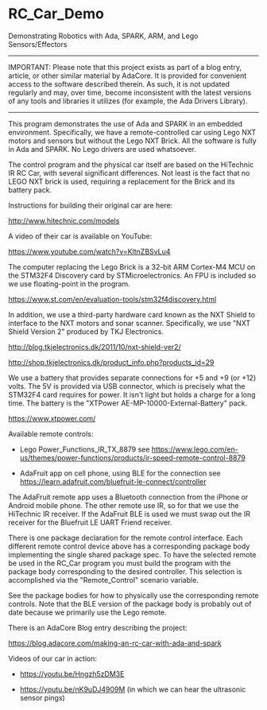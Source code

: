 # RC_Car_Demo
Demonstrating Robotics with Ada, SPARK, ARM, and Lego Sensors/Effectors

---

IMPORTANT: Please note that this project exists as part of a blog entry,
article, or other similar material by AdaCore. It is provided for
convenient access to the software described therein. As such, it is not
updated regularly and may, over time, become inconsistent with the
latest versions of any tools and libraries it utilizes (for example, the
Ada Drivers Library).

---

This program demonstrates the use of Ada and SPARK in an embedded environment.
Specifically, we have a remote-controlled car using Lego NXT motors and sensors
but without the Lego NXT Brick. All the software is fully in Ada and SPARK.
No Lego drivers are used whatsoever.

The control program and the physical car itself are based on the HiTechnic IR
RC Car, with several significant differences. Not least is the fact that no
LEGO NXT brick is used, requiring a replacement for the Brick and its battery
pack.

Instructions for building their original car are here:

http://www.hitechnic.com/models

A video of their car is available on YouTube:

https://www.youtube.com/watch?v=KltnZBSvLu4

The computer replacing the Lego Brick is a 32-bit ARM Cortex-M4 MCU on the
STM32F4 Discovery card by STMicroelectronics. An FPU is included so we use
floating-point in the program.

https://www.st.com/en/evaluation-tools/stm32f4discovery.html

In addition, we use a third-party hardware card known as the NXT Shield to
interface to the NXT motors and sonar scanner. Specifically, we use "NXT
Shield Version 2" produced by TKJ Electronics.

http://blog.tkjelectronics.dk/2011/10/nxt-shield-ver2/

http://shop.tkjelectronics.dk/product_info.php?products_id=29

We use a battery that provides separate connections for +5 and +9 (or +12)
volts. The 5V is provided via USB connector, which is precisely what the
STM32F4 card requires for power. It isn't light but holds a charge for a
long time. The battery is the "XTPower AE-MP-10000-External-Battery" pack.

https://www.xtpower.com/

Available remote controls:

* Lego Power_Functions_IR_TX_8879
  see https://www.lego.com/en-us/themes/power-functions/products/ir-speed-remote-control-8879

* AdaFruit app on cell phone, using BLE for the connection
  see https://learn.adafruit.com/bluefruit-le-connect/controller

The AdaFruit remote app uses a Bluetooth connection from the iPhone or
Android mobile phone. The other remote use IR, so for that we use the
HiTechnic IR receiver. If the AdaFruit BLE is used we must swap out the IR
receiver for the Bluefruit LE UART Friend receiver.

There is one package declaration for the remote control interface. Each
different remote control device above has a corresponding package body
implementing the single shared package spec. To have the selected remote be
used in the RC_Car program you must build the program with the package body
corresponding to the desired controller. This selection is accomplished via
the "Remote_Control" scenario variable.

See the package bodies for how to physically use the corresponding remote controls.
Note that the BLE version of the package body is probably out of date because
we primarily use the Lego remote.

There is an AdaCore Blog entry describing the project:

https://blog.adacore.com/making-an-rc-car-with-ada-and-spark

Videos of our car in action: 

* https://youtu.be/Hngzh5zDM3E

* https://youtu.be/nK9uDJ4909M (in which we can hear the ultrasonic sensor pings)
